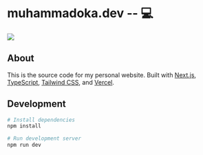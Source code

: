 # muhammadoka.dev -- 💻

![](https://i.imgur.com/dtgnZLQ.png)

## About

This is the source code for my personal website. Built with [Next.js](https://nextjs.org/), [TypeScript](https://www.typescriptlang.org/), [Tailwind CSS](https://tailwindcss.com/), and [Vercel](https://vercel.com/).

## Development

```bash
# Install dependencies
npm install

# Run development server
npm run dev
```
